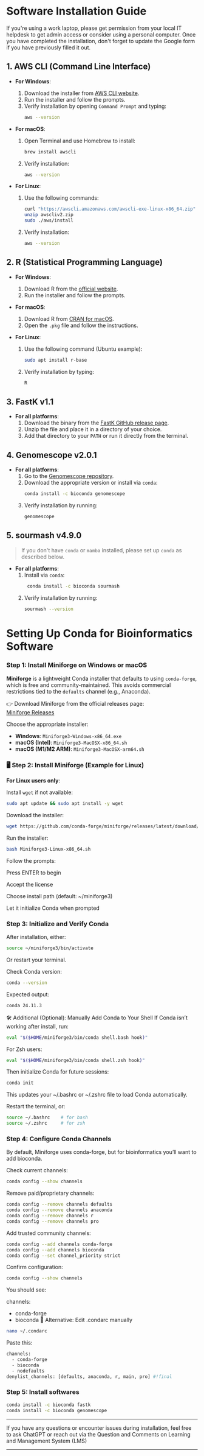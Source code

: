 # Software Installation Guide

If you're using a work laptop, please get permission from your local IT helpdesk to get admin access or consider using a personal computer. Once you have completed the installation, don't forget to update the Google form if you have previously filled it out.

## 1. AWS CLI (Command Line Interface)

   - **For Windows**:
     1. Download the installer from [AWS CLI website](https://aws.amazon.com/cli/).
     2. Run the installer and follow the prompts.
     3. Verify installation by opening `Command Prompt` and typing:
        ```bash
        aws --version
        ```

   - **For macOS**:
     1. Open Terminal and use Homebrew to install:
        ```bash
        brew install awscli
        ```
     2. Verify installation:
        ```bash
        aws --version
        ```

   - **For Linux**:
     1. Use the following commands:
        ```bash
        curl "https://awscli.amazonaws.com/awscli-exe-linux-x86_64.zip" -o "awscliv2.zip"
        unzip awscliv2.zip
        sudo ./aws/install
        ```
     2. Verify installation:
        ```bash
        aws --version
        ```

## 2. R (Statistical Programming Language)

   - **For Windows**:
     1. Download R from the [official website](https://cran.r-project.org/).
     2. Run the installer and follow the prompts.

   - **For macOS**:
     1. Download R from [CRAN for macOS](https://cran.r-project.org/bin/macosx/).
     2. Open the `.pkg` file and follow the instructions.

   - **For Linux**:
     1. Use the following command (Ubuntu example):
        ```bash
        sudo apt install r-base
        ```
     2. Verify installation by typing:
        ```bash
        R
        ```

## 3. FastK v1.1

   - **For all platforms**:
     1. Download the binary from the [FastK GitHub release page](https://github.com/thegenemyers/FASTK).
     2. Unzip the file and place it in a directory of your choice.
     3. Add that directory to your `PATH` or run it directly from the terminal.

## 4. Genomescope v2.0.1

   - **For all platforms**:
     1. Go to the [Genomescope repository](https://github.com/schatzlab/genomescope).
     2. Download the appropriate version or install via `conda`:
        ```bash
        conda install -c bioconda genomescope
        ```
     3. Verify installation by running:
        ```bash
        genomescope
        ```

## 5. sourmash v4.9.0
> If you don't have `conda` or `mamba` installed, please set up `conda` as described below.

   - **For all platforms**:
     1. Install via `conda`:
        ```bash
         conda install -c bioconda sourmash
        ```
     2. Verify installation by running:
        ```bash
        sourmash --version
        ```

# Setting Up Conda for Bioinformatics Software

### Step 1: Install Miniforge on Windows or macOS

**Miniforge** is a lightweight Conda installer that defaults to using `conda-forge`, which is free and community-maintained. This avoids commercial restrictions tied to the `defaults` channel (e.g., Anaconda).

👉 Download Miniforge from the official releases page:  
[Miniforge Releases](https://github.com/conda-forge/miniforge/releases/latest)

Choose the appropriate installer:
- **Windows**: `Miniforge3-Windows-x86_64.exe`
- **macOS (Intel)**: `Miniforge3-MacOSX-x86_64.sh`
- **macOS (M1/M2 ARM)**: `Miniforge3-MacOSX-arm64.sh`

### 🖥️ Step 2: Install Miniforge (Example for Linux)

**For Linux users only**:

Install `wget` if not available:
```bash
sudo apt update && sudo apt install -y wget
```

Download the installer:

```bash
wget https://github.com/conda-forge/miniforge/releases/latest/download/Miniforge3-Linux-x86_64.sh
```

Run the installer:

```bash
bash Miniforge3-Linux-x86_64.sh
```

Follow the prompts:

Press ENTER to begin

Accept the license

Choose install path (default: ~/miniforge3)

Let it initialize Conda when prompted

### Step 3: Initialize and Verify Conda
After installation, either:

```bash
source ~/miniforge3/bin/activate
```

Or restart your terminal.

Check Conda version:

```bash
conda --version
```

Expected output:

```bash
conda 24.11.3
```

🛠️ Additional (Optional): Manually Add Conda to Your Shell
If Conda isn’t working after install, run:

```bash
eval "$($HOME/miniforge3/bin/conda shell.bash hook)"
```

For Zsh users:

```bash
eval "$($HOME/miniforge3/bin/conda shell.zsh hook)"
```

Then initialize Conda for future sessions:

```bash
conda init
```
This updates your ~/.bashrc or ~/.zshrc file to load Conda automatically.

Restart the terminal, or:

```bash
source ~/.bashrc    # for bash
source ~/.zshrc     # for zsh
```

### Step 4: Configure Conda Channels
By default, Miniforge uses conda-forge, but for bioinformatics you’ll want to add bioconda.

Check current channels:

```bash
conda config --show channels
```

Remove paid/proprietary channels:

```bash
conda config --remove channels defaults
conda config --remove channels anaconda
conda config --remove channels r
conda config --remove channels pro
```

Add trusted community channels:

```bash
conda config --add channels conda-forge
conda config --add channels bioconda
conda config --set channel_priority strict
```

Confirm configuration:

```bash
conda config --show channels
```

You should see:

channels:
  - conda-forge
  - bioconda
🔧 Alternative: Edit .condarc manually

```bash
nano ~/.condarc
```

Paste this:

```bash
channels:
  - conda-forge
  - bioconda
  - nodefaults
denylist_channels: [defaults, anaconda, r, main, pro] #!final
```

### Step 5: Install softwares

```bash
conda install -c bioconda fastk
conda install -c bioconda genomescope
```

---

If you have any questions or encounter issues during installation, feel free to ask ChatGPT or reach out via the Question and Comments on Learning and Management System (LMS)

---
